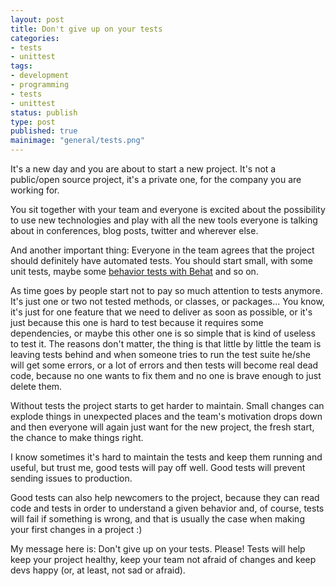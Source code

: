 ```yaml
---
layout: post
title: Don't give up on your tests
categories:
- tests
- unittest
tags:
- development
- programming
- tests
- unittest
status: publish
type: post
published: true
mainimage: "general/tests.png"
---
```


It's a new day and you are about to start a new project. It's not a public/open
source project, it's a private one, for the company you are working for.

You sit together with your team and everyone is excited about the possibility to
use new technologies and play with all the new tools everyone is talking about
in conferences, blog posts, twitter and wherever else.

And another important thing: Everyone in the team agrees that the project should
definitely have automated tests. You should start small, with some unit tests,
maybe some [behavior tests with Behat](http://behat.org) and so on.

As time goes by people start not to pay so much attention to tests anymore. It's
just one or two not tested methods, or classes, or packages... You know, it's just
for one feature that we need to deliver as soon as possible, or it's just because this one is
hard to test because it requires some dependencies, or maybe this other one is
so simple that is kind of useless to test it. The reasons don't matter, the thing
is that little by little the team is leaving tests behind and when someone tries
to run the test suite he/she will get some errors, or a lot of errors and then
tests will become real dead code, because no one wants to fix them and no one
is brave enough to just delete them.

Without tests the project starts to get harder to maintain. Small changes can
explode things in unexpected places and the team's motivation drops down and
then everyone will again just want for the new project, the fresh start, the
chance to make things right.

I know sometimes it's hard to maintain the tests and keep them running and useful, but trust me, good tests will
pay off well. Good tests will prevent sending issues to production.

Good tests can also help newcomers to the project, because they can read code
and tests in order to understand a given behavior and, of course, tests will fail if something is wrong, and that is
usually the case when making your first changes in a project :)

My message here is: Don't give up on your tests. Please! Tests will help keep
your project healthy, keep your team not afraid of changes and keep devs happy
(or, at least, not sad or afraid).
